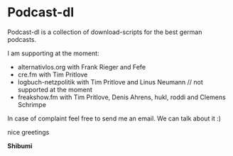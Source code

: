 # Podcast-dl

Podcast-dl is a collection of download-scripts for the best german podcasts.

I am supporting at the moment:

* alternativlos.org with Frank Rieger and Fefe
* cre.fm with Tim Pritlove
* logbuch-netzpolitik with Tim Pritlove and Linus Neumann // not supported at the moment
* freakshow.fm with Tim Pritlove, Denis Ahrens, hukl, roddi and Clemens Schrimpe


In case of complaint feel free to send me an email. We can talk about it :)

nice greetings

**Shibumi**
